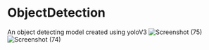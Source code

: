 # ObjectDetection
An object detecting model created using yoloV3 
![Screenshot (75)](https://user-images.githubusercontent.com/102272183/213876079-7a187414-c8aa-4a6c-80fc-a3de0feb65cc.png)
![Screenshot (74)](https://user-images.githubusercontent.com/102272183/213876187-a48e4bde-c7ee-49d3-9115-6ce2c77d84d0.png)


